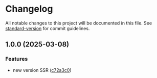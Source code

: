 # Changelog

All notable changes to this project will be documented in this file. See [standard-version](https://github.com/conventional-changelog/standard-version) for commit guidelines.

## 1.0.0 (2025-03-08)


### Features

* new version SSR ([c72a3c0](https://github.com/Guilhermee19/toolscenter-web/commit/c72a3c0e2b350b47bfd24ab656da0b3f3c6ca4b2))
